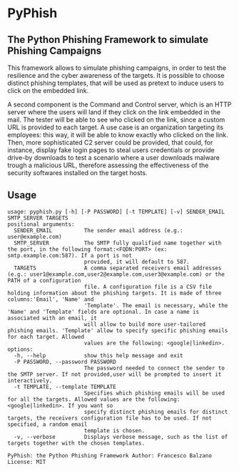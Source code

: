 # PyPhish
## The Python Phishing Framework to simulate Phishing Campaigns

This framework allows to simulate phishing campaigns, in order to test the resilience and the cyber awareness of the targets. It is possible to choose distinct phishing templates, that will be used as pretext to induce users to click on the embedded link. 

A second component is the Command and Control server, which is an HTTP server where the users will land if they click on the link embedded in the mail. The tester will be able to see who clicked on the link, since a custom URL is provided to each target. A use case is an organization targeting its employees: this way, it will be able to know exactly who clicked on the link. Then, more sophisticated C2 server could be provided, that could, for instance, display fake login pages to steal users credentials or provide drive-by downloads to test a scenario where a user downloads malware trough a malicious URL, therefore assessing the effectiveness of the security softwares installed on the target hosts.

## Usage

```
usage: pyphish.py [-h] [-P PASSWORD] [-t TEMPLATE] [-v] SENDER_EMAIL SMTP_SERVER TARGETS
positional arguments:
  SENDER_EMAIL          The sender email address (e.g.: user@example.com)
  SMTP_SERVER           The SMTP fully qualified name together with the port, in the following format:<FQDN:PORT> (ex: smtp.example.com:587). If a port is not
                        provided, it will default to 587.
  TARGETS               A comma separated receivers email addresses (e.g.: user1@example.com,user2@example.com,user3@example.com) or the PATH of a configuration
                        file. A configuration file is a CSV file holding information about the phishing targets. It is made of three columns:'Email', 'Name' and
                        'Template'. The email is necessary, while the 'Name' and 'Template' fields are optional. In case a name is associated with an email, it
                        will allow to build more user-tailored phishing emails. 'Template' allow to specify specific phishing emails for each target. Allowed
                        values are the following: <google|linkedin>.
options:
  -h, --help            show this help message and exit
  -P PASSWORD, --password PASSWORD
                        The password needed to connect the sender to the SMTP server. If not provided,user will be prompted to insert it interactively.
  -t TEMPLATE, --template TEMPLATE
                        Specifies which phishing emails will be used for all the targets. Allowed values are the following: <google|linkedin>. If you want so
                        specify distinct phishing emails for distinct targets, the receivers configuration file has to be used. If not specified, a random email
                        template is chosen.
  -v, --verbose         Displays verbose message, such as the list of targets together with the chosen templates.

PyPhish: the Python Phishing Framework Author: Francesco Balzano License: MIT
```

